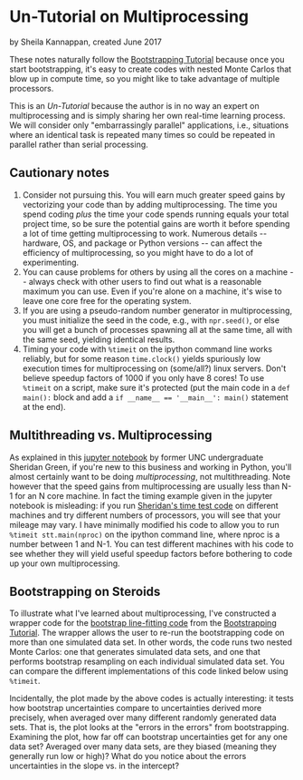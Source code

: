 # Un-Tutorial on Multiprocessing
by Sheila Kannappan, created June 2017

These notes naturally follow the [Bootstrapping Tutorial](https://github.com/capprogram/2017bootcamp-general/blob/master/bootstrap.md) because once you start bootstrapping, it's easy to create codes with nested Monte Carlos that blow up in compute time, so you might like to take advantage of multiple processors.

This is an _Un-Tutorial_ because the author is in no way an expert on multiprocessing and is simply sharing her own real-time learning process. We will consider only "embarrassingly parallel" applications, i.e., situations where an identical task is repeated many times so could be repeated in parallel rather than serial processing.

## Cautionary notes

1) Consider not pursuing this. You will earn much greater speed gains by vectorizing your code than by adding multiprocessing. The time you spend coding _plus_ the time your code spends running equals your total project time, so be sure the potential gains are worth it before spending a lot of time getting multiprocessing to work. Numerous details -- hardware, OS, and package or Python versions -- can affect the efficiency of multiprocessing, so you might have to do a lot of experimenting.     
2) You can cause problems for others by using all the cores on a machine -- always check with other users to find out what is a reasonable maximum you can use. Even if you're alone on a machine, it's wise to leave one core free for the operating system.    
3) If you are using a pseudo-random number generator in multiprocessing, you must initialize the seed in the code, e.g., with `npr.seed()`, or else you will get a bunch of processes spawning all at the same time, all with the same seed, yielding identical results.
4) Timing your code with `%timeit` on the ipython command line works reliably, but for some reason `time.clock()` yields spuriously low execution times for multiprocessing on (some/all?) linux servers. Don't believe speedup factors of 1000 if you only have 8 cores! To use `%timeit` on a script, make sure it's protected (put the main code in a `def main():` block and add a `if __name__ == '__main__': main()` statement at the end). 

## Multithreading vs. Multiprocessing
As explained in this [jupyter notebook](https://github.com/galastrostats/general/blob/master/PythonMultiprocessing.ipynb) by former UNC undergraduate Sheridan Green, if you're new to this business and working in Python, you'll almost certainly want to be doing _multiprocessing_, not multithreading. Note however that the speed gains from multiprocessing are usually less than N-1 for an N core machine. In fact the timing example given in the jupyter notebook is misleading: if you run [Sheridan's time test code](https://github.com/capprogram/2017bootcamp-general/blob/master/stt.py) on different machines and try different numbers of processors, you will see that your mileage may vary. I have minimally modified his code to allow you to run `%timeit stt.main(nproc)` on the ipython command line, where nproc is a number between 1 and N-1. You can test different machines with his code to see whether they will yield useful speedup factors before bothering to code up your own multiprocessing.

## Bootstrapping on Steroids    
To illustrate what I've learned about multiprocessing, I've constructed a wrapper code for the [bootstrap line-fitting code](https://github.com/capprogram/2017bootcamp-general/blob/master/paramfit1_boot.py) from the [Bootstrapping Tutorial](https://github.com/capprogram/2017bootcamp-general/blob/master/bootstrap.md). The wrapper allows the user to re-run the bootstrapping code on more than one simulated data set. In other words, the code runs two nested Monte Carlos: one that generates simulated data sets, and one that performs bootstrap resampling on each individual simulated data set. You can compare the different implementations of this code linked below using `%timeit`.



Incidentally, the plot made by the above codes is actually interesting: it tests how bootstrap uncertainties compare to uncertainties derived more precisely, when averaged over many different randomly generated data sets. That is, the plot looks at the "errors in the errors" from bootstrapping. Examining the plot, how far off can bootstrap uncertainties get for any one data set? Averaged over many data sets, are they biased (meaning they generally run low or high)? What do you notice about the errors uncertainties in the slope vs. in the intercept?
